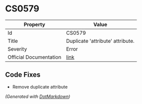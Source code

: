 # CS0579

| Property               | Value                                                                                             |
| ---------------------- | ------------------------------------------------------------------------------------------------- |
| Id                     | CS0579                                                                                            |
| Title                  | Duplicate 'attribute' attribute\.                                                                 |
| Severity               | Error                                                                                             |
| Official Documentation | [link](http://docs.microsoft.com/en-us/dotnet/csharp/language-reference/compiler-messages/cs0579) |

## Code Fixes

* Remove duplicate attribute

*\(Generated with [DotMarkdown](http://github.com/JosefPihrt/DotMarkdown)\)*